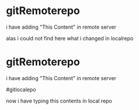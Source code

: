 # gitRemoterepo

i have adding "This Content" in remote server


alas i could not find here what i changed in localrepo
# gitRemoterepo

i have adding "This Content" in remote server

#gitlocalepo

now i have typing this contents in local repo
